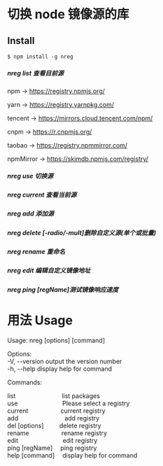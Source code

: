 # 切换 node 镜像源的库

## Install

```
$ npm install -g nreg
```

##### nreg list 查看目前源
npm -> https://registry.npmjs.org/  

yarn -> https://registry.yarnpkg.com/  

tencent -> https://mirrors.cloud.tencent.com/npm/ 

cnpm -> https://r.cnpmjs.org/  

taobao -> https://registry.npmmirror.com/  

npmMirror -> https://skimdb.npmjs.com/registry/  

##### nreg use 切换源

##### nreg current 查看当前源

##### nreg add 添加源

##### nreg delete [-radio/-mult]删除自定义源(单个或批量)

##### nreg rename 重命名

##### nreg edit 编辑自定义镜像地址

##### nreg ping [regName]测试镜像响应速度

# 用法 Usage

Usage: nreg [options] [command]

Options:  
  -V, --version   output the version number  
  -h, --help      display help for command  

Commands:  

  list             &emsp;&emsp;&emsp;&emsp;&emsp;&emsp;&emsp; list packages  
  use              &emsp;&emsp;&emsp;&emsp;&emsp;&emsp;&emsp;Please select a registry  
  current          &emsp;&emsp;&emsp;&emsp;&emsp;current registry  
  add              &emsp;&emsp;&emsp;&emsp;&emsp;&emsp;&emsp; add registry  
  del [options]    &emsp;&emsp; delete registry  
  rename           &emsp;&emsp;&emsp;&emsp;&emsp;rename registry  
  edit             &emsp;&emsp;&emsp;&emsp;&emsp;&emsp;&emsp;edit registry  
  ping [regName]   &emsp;ping registry  
  help [command]   &emsp;display help for command  

